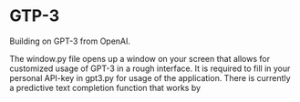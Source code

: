 # GTP-3
Building on GPT-3 from OpenAI.

The window.py file opens up a window on your screen that allows for customized usage of GPT-3 in a rough interface. It is required to fill in your personal API-key in gpt3.py for usage of the application. There is currently a predictive text completion function that works by
